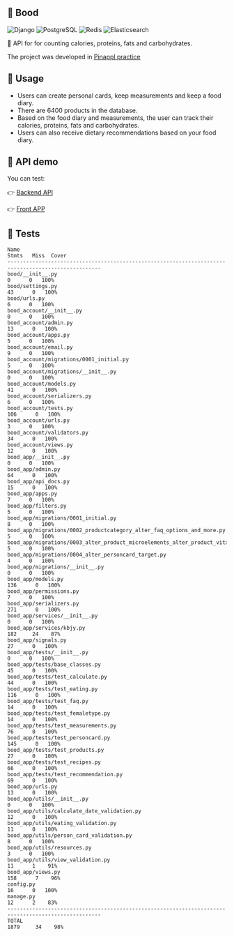 ## 🍎 Bood

![Django](https://img.shields.io/badge/Django-darkgreen?style=flat&logo=django&logoColor=white)
![PostgreSQL](https://img.shields.io/badge/PostgreSQL-blue?style=flat&logo=postgresql&logoColor=white)
![Redis](https://img.shields.io/badge/Redis-DC382D?style=flat&logo=redis&logoColor=white)
![Elasticsearch](https://img.shields.io/badge/Elasticsearch-005571?style=flat&logo=elastic&logoColor=white)

💪 АPI for for counting calories, proteins, fats and carbohydrates.

The project was developed in [Pinappl practice](https://pnpl.site/)

## 🍏 Usage
- Users can create personal cards, keep measurements and keep a food diary.
- There are 6400 products in the database.
- Based on the food diary and measurements, the user can track their calories, proteins, fats and carbohydrates.
- Users can also receive dietary recommendations based on your food diary.


## 🍪 API demo
You can test:

👉 [Backend API](https://api.bood.pnpl.tech/api/v1/schema/swagger-ui/)

👉 [Front APP](https://front.bood.pnpl.tech/)


## 🍩 Tests
```
Name                                                                             Stmts   Miss  Cover
----------------------------------------------------------------------------------------------------
bood/__init__.py                                                                     0      0   100%
bood/settings.py                                                                    43      0   100%
bood/urls.py                                                                         6      0   100%
bood_account/__init__.py                                                             0      0   100%
bood_account/admin.py                                                               13      0   100%
bood_account/apps.py                                                                 5      0   100%
bood_account/email.py                                                                9      0   100%
bood_account/migrations/0001_initial.py                                              5      0   100%
bood_account/migrations/__init__.py                                                  0      0   100%
bood_account/models.py                                                              41      0   100%
bood_account/serializers.py                                                          6      0   100%
bood_account/tests.py                                                              106      0   100%
bood_account/urls.py                                                                 3      0   100%
bood_account/validators.py                                                          34      0   100%
bood_account/views.py                                                               12      0   100%
bood_app/__init__.py                                                                 0      0   100%
bood_app/admin.py                                                                   64      0   100%
bood_app/api_docs.py                                                                15      0   100%
bood_app/apps.py                                                                     7      0   100%
bood_app/filters.py                                                                  5      0   100%
bood_app/migrations/0001_initial.py                                                  8      0   100%
bood_app/migrations/0002_productcategory_alter_faq_options_and_more.py               5      0   100%
bood_app/migrations/0003_alter_product_microelements_alter_product_vitamins.py       5      0   100%
bood_app/migrations/0004_alter_personcard_target.py                                  4      0   100%
bood_app/migrations/__init__.py                                                      0      0   100%
bood_app/models.py                                                                 136      0   100%
bood_app/permissions.py                                                              7      0   100%
bood_app/serializers.py                                                            271      0   100%
bood_app/services/__init__.py                                                        0      0   100%
bood_app/services/kbjy.py                                                          182     24    87%
bood_app/signals.py                                                                 27      0   100%
bood_app/tests/__init__.py                                                           0      0   100%
bood_app/tests/base_classes.py                                                      45      0   100%
bood_app/tests/test_calculate.py                                                    44      0   100%
bood_app/tests/test_eating.py                                                      116      0   100%
bood_app/tests/test_faq.py                                                          14      0   100%
bood_app/tests/test_femaletype.py                                                   14      0   100%
bood_app/tests/test_measurements.py                                                 76      0   100%
bood_app/tests/test_personcard.py                                                  145      0   100%
bood_app/tests/test_products.py                                                     27      0   100%
bood_app/tests/test_recipes.py                                                      66      0   100%
bood_app/tests/test_recommendation.py                                               69      0   100%
bood_app/urls.py                                                                    13      0   100%
bood_app/utils/__init__.py                                                           0      0   100%
bood_app/utils/calculate_date_validation.py                                         12      0   100%
bood_app/utils/eating_validation.py                                                 11      0   100%
bood_app/utils/person_card_validation.py                                             8      0   100%
bood_app/utils/resources.py                                                          3      0   100%
bood_app/utils/view_validation.py                                                   11      1    91%
bood_app/views.py                                                                  158      7    96%
config.py                                                                           16      0   100%
manage.py                                                                           12      2    83%
----------------------------------------------------------------------------------------------------
TOTAL                                                                             1879     34    98%
```
